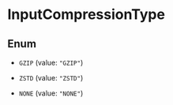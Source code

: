 

# InputCompressionType

## Enum


* `GZIP` (value: `"GZIP"`)

* `ZSTD` (value: `"ZSTD"`)

* `NONE` (value: `"NONE"`)



